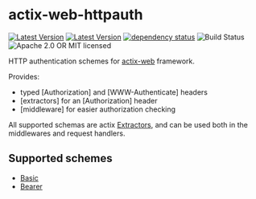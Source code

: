 # actix-web-httpauth

[![Latest Version](https://img.shields.io/crates/v/actix-web-httpauth.svg)](https://crates.io/crates/actix-web-httpauth)
[![Latest Version](https://docs.rs/actix-web-httpauth/badge.svg)](https://docs.rs/actix-web-httpauth)
[![dependency status](https://deps.rs/crate/actix-web-httpauth/0.3.2/status.svg)](https://deps.rs/crate/actix-web-httpauth/0.3.2)
![Build Status](https://travis-ci.org/actix/actix-web-httpauth.svg?branch=master)
![Apache 2.0 OR MIT licensed](https://img.shields.io/badge/license-Apache2.0%2FMIT-blue.svg)

HTTP authentication schemes for [actix-web](https://github.com/actix/actix-web) framework.

Provides:
 * typed [Authorization] and  [WWW-Authenticate] headers
 * [extractors] for an [Authorization] header
 * [middleware] for easier authorization checking

All supported schemas are actix [Extractors](https://docs.rs/actix-web/1.0.0/actix_web/trait.FromRequest.html),
and can be used both in the middlewares and request handlers.

## Supported schemes

 * [Basic](https://tools.ietf.org/html/rfc7617)
 * [Bearer](https://tools.ietf.org/html/rfc6750)
